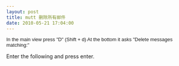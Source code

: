 ```yaml
---
layout: post
title: mutt 删除所有邮件
date: 2010-05-21 17:04:00
---
```

<span class="Apple-style-span" style="font-family: Verdana, Arial, Helvetica, sans-serif; line-height: normal; font-size: 13px;">In the main view press "D" (Shift + d)
At the bottom it asks "Delete messages matching:"

Enter the following and press enter.&nbsp;</span>
<div class="cnblogs_code"><div><!--

Code highlighting produced by Actipro CodeHighlighter (freeware)
http://www.CodeHighlighter.com/

--><span style="color: #000000;">.</span><span style="color: #000000;">*</span></div></div>

&nbsp;

&nbsp;